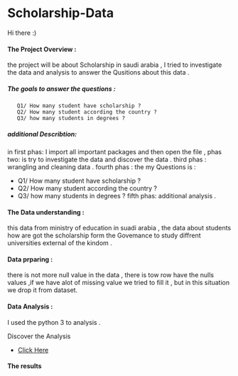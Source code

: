 # Scholarship-Data

Hi there :)


#### The Project Overview  :
the project will be about Scholarship in saudi arabia  ,  I  tried  to investigate the data and  analysis  to answer the Qusitions about this data . 

   ##### The goals  to answer the questions :
       Q1/ How many student have scholarship ? 
       Q2/ How many student according the country ? 
       Q3/ how many students in degrees ? 
  ##### additional  Describtion:
in first phas: I import all important packages and then open the file , 
phas two: is try to investigate the data and discover the data .
third phas : wrangling and cleaning data .
fourth phas :
the my Questions is :
- Q1/ How many student have scholarship ? 
- Q2/ How many student according the country ? 
- Q3/ how many students in degrees ? 
fifth phas: additional analysis . 


#### The Data understanding : 
this data from ministry of education in suadi arabia , the data about  students how are got the scholarship form the Govemance to study 
diffrent universities external of the kindom . 

#### Data prparing  :
   there is not more  null value in the data , there is tow row have the nulls values ,if we have alot of missing value we tried to fill it , but in this situation we drop it from dataset.  

#### Data Analysis :
I used the python 3  to analysis .
 
 Discover the Analysis    
 -  [Click Here  ](https://github.com/nourahamads/Scholarship-Data/blob/master/Scholarship%20Data.ipynb) 

#### The results 
